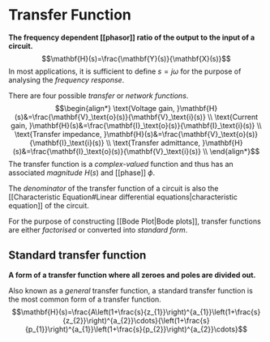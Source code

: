 # Transfer Function
**The frequency dependent [[phasor]] ratio of the output to the input of a circuit.**
$$\mathbf{H}(s)=\frac{\mathbf{Y}(s)}{\mathbf{X}(s)}$$
In most applications, it is sufficient to define $s=j\omega$ for the purpose of analysing the *frequency response*.

There are four possible *transfer* or *network functions*.
$$\begin{align*}
\text{Voltage gain, }\mathbf{H}(s)&=\frac{\mathbf{V}_\text{o}(s)}{\mathbf{V}_\text{i}(s)} \\
\text{Current gain, }\mathbf{H}(s)&=\frac{\mathbf{I}_\text{o}(s)}{\mathbf{I}_\text{i}(s)} \\
\text{Transfer impedance, }\mathbf{H}(s)&=\frac{\mathbf{V}_\text{o}(s)}{\mathbf{I}_\text{i}(s)} \\
\text{Transfer admittance, }\mathbf{H}(s)&=\frac{\mathbf{I}_\text{o}(s)}{\mathbf{V}_\text{i}(s)} \\
\end{align*}$$
The transfer function is a *complex-valued* function and thus has an associated *magnitude* $H(s)$ and [[phase]] $\phi$.

The *denominator* of the transfer function of a circuit is also the [[Characteristic Equation#Linear differential equations|characteristic equation]] of the circuit.

For the purpose of constructing [[Bode Plot|Bode plots]], transfer functions are either *factorised* or converted into *standard form*.

## Standard transfer function
**A form of a transfer function where all zeroes and poles are divided out.**

Also known as a *general* transfer function, a standard transfer function is the most common form of a transfer function.
$$\mathbf{H}(s)=\frac{A\left(1+\frac{s}{z_{1}}\right)^{a_{1}}\left(1+\frac{s}{z_{2}}\right)^{a_{2}}\cdots}{\left(1+\frac{s}{p_{1}}\right)^{a_{1}}\left(1+\frac{s}{p_{2}}\right)^{a_{2}}\cdots}$$